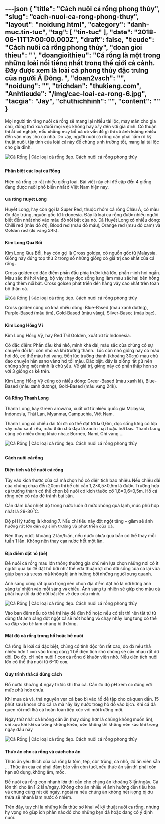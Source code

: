 ---json
{
    "title": "Cách nuôi cá rồng phong thủy",
    "slug": "cach-nuoi-ca-rong-phong-thuy",
    "layout": "noidung.html",
    "category": "danh-muc.tin-tuc",
    "tag": [
        "tin-tuc"
    ],
    "date": "2018-06-11T17:00:00.000Z",
    "draft": false,
    "tieude": "Cách nuôi cá rồng phong thủy",
    "doan gioi thieu": "",
    "doangioithieu": "Cá rồng là một trong những loài nổi tiếng nhất trong thế giới cá cảnh. Đây được xem là loài cá phong thủy đặc trưng của người Á Đông. ",
    "doan2vach": "",
    "noidung": "",
    "trichdan": "thukieng.com",
    "Anhtieude": "/img/cac-loai-ca-rong-6.jpg",
    "tacgia": "Jay",
    "chuthichhinh": "",
    "__content__": ""
}
---
<p><span style="font-size:14px">Mọi người tin rằng nu&ocirc;i c&aacute; rồng sẽ mang lại nhiều t&agrave;i lộc, may mắn cho gia chủ, đồng thời xua đuổi mọi việc kh&ocirc;ng hay xảy đến với gia đ&igrave;nh. C&oacute; thuận th&igrave; ắt&nbsp;c&oacute; nghịch, nếu chẳng may bể c&aacute;&nbsp;c&oacute; vấn đề g&igrave; th&igrave; sẽ ảnh hưởng nhiều đến vận may cho cả nh&agrave;. Do vậy, người nu&ocirc;i c&aacute; rồng cần phải nắm r&otilde; kỹ thuật nu&ocirc;i, tập t&iacute;nh của lo&agrave;i c&aacute; n&agrave;y để ch&uacute;ng sinh trưởng tốt, mang lại t&agrave;i lộc cho gia đ&igrave;nh.</span></p>

<p><span style="font-size:14px"><img alt="Cá Rồng | Các loại cá rồng đẹp. Cách nuôi cá rồng phong thủy" src="https://www.thukieng.com/wp-content/uploads/2017/06/cac-loai-ca-rong-1.jpg" /></span></p>

<h2><strong><span style="font-size:14px">Ph&acirc;n biệt c&aacute;c loại c&aacute; Rồng</span></strong></h2>

<p><span style="font-size:14px">Hiện c&aacute; rồng c&oacute; rất nhiều giống lo&agrave;i. B&agrave;i viết n&agrave;y chỉ đề cập đến 4 giống đang được nu&ocirc;i phổ biến nhất ở Việt Nam hiện nay.</span></p>

<h3><strong><span style="font-size:14px">C&aacute; rồng Huyết Long</span></strong></h3>

<p><span style="font-size:14px">Huyết Long, hay c&ograve;n gọi l&agrave; Super Red, thuộc nh&oacute;m c&aacute; rồng Ch&acirc;u &Aacute;, c&oacute; m&agrave;u đỏ đặc trưng, nguồn gốc từ Indonesia. Đ&acirc;y l&agrave; loại c&aacute; rồng được nhiều người biết đến nhất nhờ v&agrave;o m&agrave;u đỏ nổi bật của n&oacute;. C&aacute; Huyết Long&nbsp;c&oacute; nhiều d&ograve;ng: Chilli red (m&agrave;u đỏ ớt), Blood red (m&agrave;u đỏ m&aacute;u), Orange red (m&agrave;u đỏ cam) v&agrave; Golden red (đỏ v&agrave;ng 24k).</span></p>

<h3><strong><span style="font-size:14px">Kim Long Qu&aacute; Bối</span></strong></h3>

<p><span style="font-size:14px">Kim Long Qu&aacute; Bối, hay c&ograve;n gọi l&agrave; Cross golden, c&oacute; nguồn gốc từ Malaysia. Giống n&agrave;y đứng top thứ 2 trong số những giống c&oacute; gi&aacute; trị cao nhất của c&aacute; rồng.</span></p>

<p><span style="font-size:14px">Cross golden c&oacute; đặc điểm phần đầu ph&iacute;a trước kh&aacute; lớn, phần m&igrave;nh hơi ngắn. M&agrave;u sắc th&igrave; hơi v&agrave;ng, bộ vảy chạy dọc sống lưng l&agrave;m m&agrave;u sắc hai b&ecirc;n h&ocirc;ng c&agrave;ng th&ecirc;m nổi bật. Cross golden ph&aacute;t triển đến h&agrave;ng vảy cao nhất tr&ecirc;n to&agrave;n bộ th&acirc;n c&aacute;.</span></p>

<p><span style="font-size:14px"><img alt="Cá Rồng | Các loại cá rồng đẹp. Cách nuôi cá rồng phong thủy" src="https://lh3.googleusercontent.com/FU4jkdRVBlEibsTAfq8Uafanb-XbzSTjAyNYe1w5jdlFSPx_WIKnpTFa4h0OWlgxKxdK-R3QAIhDqSI737HBLaBWMlVoy5jgK_O50b55QZuF7Yx_wXVJT27EmJMKEz4n97VURZkD7jh1o3ZatJCqHj5SfHxDyH5n9RS7OcoLNv2_00O5moDvpPPok5guoEc5w9x8d3QcKZLt3oqbuoAsKSlR2K12TY5S7cCHeNMi3otEmJBj1g--iSJa6cUekU5RFLV8DehuXQJtm-4Z5txBZTv4My0Y0IPG88y7XIs4EA_TuDwpfFflImwHWD6rnpZQil4sl_VeMfIn8Yj5c0cmXhtjPzRz9Lvc_JEd5hCGmocbVjaKB6ZqIaGZNqVtZe1o4-o35n4STNAihjphJyodWyfv9GOoP5U8DA2JMSi2H5_rfVSpoy88uZlRJ-YiWPp10aw579ZrJUYkH_fwP71huLe1hVGvHfUOHnAWh8lYjzv98n8BDY9seWd7htgEOM3TerxEF1B1vUUzygMtLVeKU0twKnCX8T-LfJ-ttcXZH42Q3sOQ5scGwuQJ_MG7NhZbqu3dqm4dvPPJB2IZjCUMMQozTdpz5vgVs0j1EenFxso8U0Uga8cgIg=w800-h408-no" /></span></p>

<p><span style="font-size:14px">Cross golden cũng c&oacute; kh&aacute; nhiều d&ograve;ng: Blue-Based (m&agrave;u xanh dương), Purple-Based (m&agrave;u t&iacute;m), Gold-Based (m&agrave;u v&agrave;ng), Silver-Based (m&agrave;u bạc).</span></p>

<h3><strong><span style="font-size:14px">Kim Long Hồng Vĩ</span></strong></h3>

<p><span style="font-size:14px">Kim Long Hồng Vỹ, hay Red Tail Golden, xuất xứ từ Indonesia.</span></p>

<p><span style="font-size:14px">C&oacute; đặc điểm: Phần đầu kh&aacute; nhỏ, m&igrave;nh kh&aacute; d&agrave;i, m&agrave;u sắc của ch&uacute;ng c&oacute; sự chuyển đổi khi c&ograve;n nhỏ v&agrave; khi trưởng th&agrave;nh.&nbsp; L&uacute;c c&ograve;n nhỏ giống n&agrave;y c&oacute; m&agrave;u hơi đỏ, cơ thể m&agrave;u hơi v&agrave;ng. Đến l&uacute;c trưởng th&agrave;nh (khoảng 30cm) m&agrave;u chủ đạo chuyển hẳn sang v&agrave;ng hơi tối m&agrave;u. Đặc biệt, đ&acirc;y l&agrave; giống rất dữ n&ecirc;n ch&uacute;ng sống một m&igrave;nh l&agrave; chủ yếu. Về gi&aacute; trị, giống n&agrave;y c&oacute; phần thấp hơn so với 3 giống c&aacute; kể tr&ecirc;n.</span></p>

<p><span style="font-size:14px">Kim Long Hồng Vỹ cũng c&oacute; nhiều d&ograve;ng: Green-Based (m&agrave;u xanh l&aacute;), Blue-Based (m&agrave;u xanh dương), Gold-Based (m&agrave;u v&agrave;ng 24k).</span></p>

<h3><strong><span style="font-size:14px">C&aacute; Rồng Thanh Long</span></strong></h3>

<p><span style="font-size:14px">Thanh Long, hay Green arowana, xuất xứ từ nhiều quốc gia Malaysia, Indonesia, Th&aacute;i Lan, Myanmar, Campuchia, Việt Nam.</span></p>

<p><span style="font-size:14px">Thanh Long c&oacute; chiều d&agrave;i tối đa c&oacute; thể đạt tới l&agrave; 0,6m, dọc sống lưng c&oacute; lớp vảy m&agrave;u xanh r&ecirc;u, m&agrave;u th&acirc;n chủ đạo l&agrave; xanh nhạt hoặc hơi bạc. Thanh Long cũng c&oacute; nhiều d&ograve;ng kh&aacute;c nhau: Borneo, Nami, Ch&iacute; v&agrave;ng &hellip;</span></p>

<p><span style="font-size:14px"><img alt="Cá Rồng | Các loại cá rồng đẹp. Cách nuôi cá rồng phong thủy" src="https://lh3.googleusercontent.com/clT9KlmdZgftz8PEbTqrKfADJ7KNlKTyurVH6dSj1d_3rc6inr2Uzd5l_DEc7rOwK7snoL5oy_EHFZj_oRJ-zuaDNG465zXYru-FAvngrruxKcWvktm5GZeOJWKwfpe26TImcLj7-jSMqf_ozQhxAKaQ0wY0u1dMpcGZcl0wbBwdZWT0dQC_OErdlr-D1ljPY2ZcaUSKXdxZEz2To-_0Fn1wzHZAOxpDNmStbhzPjf3Z2s_XWs18bTIBpf2w_lB6pKPJd9XeqItFEAn1IMfknxlU4q_BrQQ7K2SFbxTInjiPV2siG1GgXinuQ9hiiaGS5Ox617HafIPe8gisTluc5nMk3UT2mFS_NH1Vx625ZxrZaFw3Jmsh-l8TlqWSFFENmPownqDi7hjBVhlBfLBOEDF2aBm2LCinVd8Cn-S72_hfRtEv2TK8sUx9thSsQNuiulTYGn39ngTc2DYM6G85Er3WznsIu9t-sNA2zrYWSHdqI6BfTB9vTXzZ-PZLnEzpJfyFt04Z2vDDOp34yZl0FVt3amJz6BHC6Wlp4AeEtuLPmN6uv1ozP1Snn3WnQG851B3daFOJ4_FilMvhx6k87g0CjuahFzBFiFN42xbB6Vt0IdExc2KB1Q=w800-h444-no" /></span></p>

<h2><strong><span style="font-size:14px">C&aacute;ch nu&ocirc;i c&aacute; rồng</span></strong></h2>

<h3><strong><span style="font-size:14px">Diện t&iacute;ch v&agrave;&nbsp;bể nu&ocirc;i c&aacute; rồng</span></strong></h3>

<p><span style="font-size:14px">T&ugrave;y v&agrave;o k&iacute;ch thước của c&aacute; m&agrave; chọn hồ c&oacute; diện t&iacute;ch bao nhi&ecirc;u. Nếu chiều d&agrave;i của ch&uacute;ng chưa đến 20cm th&igrave; bể&nbsp;chỉ cần 1,2&times;0,5&times;0,5m l&agrave; được. Trường hợp c&aacute; trưởng th&agrave;nh c&oacute; thể chọn bể nu&ocirc;i c&oacute; k&iacute;ch thước cỡ 1,8&times;0,6&times;0,5m. Hồ c&aacute; rồng n&ecirc;n c&oacute; nắp để tr&aacute;nh bụi bẩn.</span></p>

<p><span style="font-size:14px">Cần&nbsp;đảm bảo nhiệt độ trong nước lu&ocirc;n ở mức kh&ocirc;ng qu&aacute; lạnh, mức ph&ugrave; hợp nhất l&agrave; 29-30<sup>0</sup>C.</span></p>

<p><span style="font-size:14px">Độ pH l&yacute; tưởng l&agrave; khoảng 7. Nếu chỉ ti&ecirc;u n&agrave;y đột ngột tăng &ndash; giảm sẽ ảnh hưởng rất lớn đến sự sinh trưởng v&agrave; ph&aacute;t triển của c&aacute;.</span></p>

<p><span style="font-size:14px">N&ecirc;n thay nước khoảng 2 lần/tuần, nếu nước chưa qu&aacute; bẩn c&oacute; thể thay mỗi tuần 1 lần. Kh&ocirc;ng n&ecirc;n thay cạn nước hết một lần.</span></p>

<h3><strong><span style="font-size:14px">Địa điểm đặt hồ (bể)</span></strong></h3>

<p><span style="font-size:14px">Để nu&ocirc;i c&aacute; rồng mau lớn th&ocirc;ng thường gia chủ n&ecirc;n lựa chọn những nơi c&oacute; &iacute;t người qua lại để đặt hồ bởi như thế vừa thuận lợi cho đời sống của c&aacute; lại vừa gi&uacute;p bạn xả stress m&agrave; kh&ocirc;ng bị ảnh hưởng bởi những người xung quanh.</span></p>

<p><span style="font-size:14px">&Aacute;nh s&aacute;ng cũng rất quan trọng n&ecirc;n chọn địa điểm đặt hồ l&agrave; nơi hứng &aacute;nh s&aacute;ng tự nhi&ecirc;n v&agrave;o mỗi s&aacute;ng v&agrave; chiều. &Aacute;nh s&aacute;ng tự nhi&ecirc;n sẽ gi&uacute;p cho m&agrave;u c&aacute; ph&aacute;t huy tối đa để nổi bật l&ecirc;n vẻ đẹp của m&igrave;nh.</span></p>

<p><span style="font-size:14px"><img alt="Cá Rồng | Các loại cá rồng đẹp. Cách nuôi cá rồng phong thủy" src="https://lh3.googleusercontent.com/oL5-1VSsgxP6CeX10fYL_Trt1-CsWFc79MPGBKApBWd9T3PpUaEv6Q7en-IKFa08jjg5aoBakq1M4KYG40FXwAfqp8ODIlCR5I0ZgfkqsLR7vNJsT6sEL07GPcsCjyxsOUmiW2MlHYIjD9J4QPjT8GVolcI8xNbp46_eJ1i9DY8IAevCYBdZ5wl5yZzXwbrOxtrQyYh1S7WMdWxtwqFtyd3KeSzF_aeWWFZ4Lqbqm4FDMO3B94mrLrwkVxes0b4VDQmpl9ctwSieM4dxCPte_5eFPJcWtfQmE1N2d82DSpEKh_TVErVvyk2n3ePGxIc7We8DbpXGNupKYThM0U_8fgI86b7jvr-mZIn33IRUYT6MXQsURU12NTAAP-R-l4Y63msO0LOLrxA-O9cZdHsDx5QjU_cRyFiKL3wtljWCnJD-D6izlkGWB2qvcJ3EwfKMRSPClZT2Qo5VssRtdxbDpMRWDhMF8StAveaa5g8nQL6iwwIcHG9bYm5K7oSo28Z6iF_tEd7SqtY8Tu41I3TfVwP2AX_IshS6dqKAqNBS7uJHVR4Ddy0Un7X6uqVfmiSw09fgzpTRZeXb69piMNbkUbQNrV3LVO0Bj6xZ5xK3X0eBupWjZyC1WQ=w800-h453-no" /></span></p>

<p><span style="font-size:14px">V&agrave;o ban đ&ecirc;m nếu c&oacute; thể th&igrave; h&atilde;y để đ&egrave;n hồ hoặc nếu c&oacute; tắt th&igrave; n&ecirc;n tắt từ từ đừng tắt &aacute;nh s&aacute;ng đột ngột c&aacute; sẽ hốt hoảng v&agrave; chạy nhảy lung tung c&oacute; thể va đập v&agrave;o bể l&agrave;m ch&uacute;ng bị thương.</span></p>

<h3><strong><span style="font-size:14px">Mật độ&nbsp;c&aacute; rồng trong hồ hoặc bể nu&ocirc;i</span></strong></h3>

<p><span style="font-size:14px">C&aacute; rồng l&agrave; lo&agrave;i c&aacute; đặc biệt, ch&uacute;ng c&oacute; t&iacute;nh độc t&ocirc;n rất cao, do đ&oacute; nếu thả nhiều hơn 1 con v&agrave;o trong c&ugrave;ng 1 bể diện t&iacute;ch nhỏ ch&uacute;ng sẽ cắn nhau rất dữ dội. Do đ&oacute;, chỉ n&ecirc;n nu&ocirc;i 1 con c&aacute; rồng ở khu&ocirc;n vi&ecirc;n nhỏ. Nếu diện t&iacute;ch nu&ocirc;i lớn c&oacute; thể thả nu&ocirc;i từ 6-10 con.</span></p>

<h3><strong><span style="font-size:14px">Quy tr&igrave;nh thả cả đ&uacute;ng c&aacute;ch</span></strong></h3>

<p><span style="font-size:14px">Đổ nước khoảng 4 ng&agrave;y trước khi thả c&aacute;. Cần đo độ pH xem c&oacute; đ&uacute;ng với mức ph&ugrave; hợp chưa.</span></p>

<p><span style="font-size:14px">Khi mua c&aacute; về, thả nguy&ecirc;n vẹn cả bao b&igrave; v&agrave;o hồ để tập cho c&aacute; quen dần. 15 ph&uacute;t sau khoan cho c&aacute; ra m&agrave; h&atilde;y lấy nước trong hồ đổ v&agrave;o bịch. Khi c&aacute; đ&atilde; quen rồi mới thả c&aacute; ho&agrave;n to&agrave;n tiếp x&uacute;c với m&ocirc;i trường mới.</span></p>

<p><span style="font-size:14px">Ng&agrave;y thứ nhất c&aacute; kh&ocirc;ng cần ăn (hay đ&uacute;ng hơn l&agrave; ch&uacute;ng kh&ocirc;ng muốn ăn), chỉ xục kh&iacute; khi c&aacute; tr&ocirc;ng kh&ocirc;ng khỏe, c&ograve;n kh&ocirc;ng th&igrave; kh&ocirc;ng n&ecirc;n x&uacute;c kh&iacute; trong ng&agrave;y đầu n&agrave;y.</span></p>

<p><span style="font-size:14px"><img alt="Cá Rồng | Các loại cá rồng đẹp. Cách nuôi cá rồng phong thủy" src="https://lh3.googleusercontent.com/X6EYSSBNgMtC-3GjbLw3ELILC9tGHC9M_r73SFL_bUS04yioAanXDIoO_Qw8IH3_fqW0Es3p9wXVUaTzwn_gOVvOIsDKRSnuS4onSz6ERMbP-lqb9MNlqJfSO0EjK1xJqNnf4n5VSwCFIkfopJQlXOP7S3ifwHDTQQ1i5TIUdxzebDRESWC6Oe_B78KEMovCVeHMcC918e2Oe2p6HdJn5GaAV5-FewZqnlaDEqcJwggie6hjwlO_FL5baM8YZRfvQe4iQI-v0FNEWewrkxBdDEV8HiEXGlwWI7zwLfiggy-dA8eON4b9QoJIrckbX5TB3Oz-pbSw-sYfxbJZvUSwGUCgUDSplUh1WPD5ONukqggAOT8GrOBw0cu5wC5aUKYrJSxCtsPQ3T8XYASoyuKQMks8gUflL7HO17p4e07HEmCu6LVAk58smB9voa2b7JgELL-z-wTObJVwSkhNAkEOsbv-N80UFNxtyUhlLWY9DyPDWStuLSvf8qVM-FHwTObLwhGSmyaiOPx0-0xwoF11_FTaEZbtxcLcuJ5EBgmdDI-xkehritc7ycYUN7QUd4p9nyvv9z4aGdSjlEnjKPrx4rNYT6JQVr3eH6FWN9d2LAotlw-Iov30EQ=w800-h448-no" /></span></p>

<h3><strong><span style="font-size:14px">Thức ăn cho c&aacute; rồng v&agrave; c&aacute;ch cho ăn</span></strong></h3>

<p><span style="font-size:14px">Thức ăn y&ecirc;u th&iacute;ch của c&aacute; rồng l&agrave; t&ocirc;m, t&eacute;p, c&ocirc;n tr&ugrave;ng, c&aacute; nhỏ, đồ ăn vi&ecirc;n sẵn &hellip; Thức ăn của c&aacute; phải đảm bảo vẫn c&ograve;n tươi, nếu thức ăn sẵn th&igrave; phải c&ograve;n hạn sử dụng, kh&ocirc;ng ẩm, mốc.</span></p>

<p><span style="font-size:14px">Để nu&ocirc;i c&aacute; rồng con nhanh lớn th&igrave; cần cho ch&uacute;ng ăn khoảng 3 lần/ng&agrave;y. C&aacute; lớn th&igrave; cho ăn 1-2 lần/ng&agrave;y. Kh&ocirc;ng cho ăn nhiều v&igrave; ảnh hưởng đến ti&ecirc;u h&oacute;a v&agrave; ch&uacute;ng cũng rất dễ ngấy, ngo&agrave;i ra nếu ch&uacute;ng ăn kh&ocirc;ng hết lượng bị dư thừa sẽ nhanh l&agrave;m nước &ocirc; nhiễm.</span></p>

<p><span style="font-size:14px">Tr&ecirc;n đ&acirc;y, tuy chỉ l&agrave; những kiến thức sơ khai về kỹ thuật nu&ocirc;i c&aacute; rồng, nhưng hy vọng n&oacute; gi&uacute;p &iacute;ch phần n&agrave;o đ&oacute; cho những bạn đ&atilde; hoặc đang c&oacute; &yacute; định nu&ocirc;i.</span></p>
